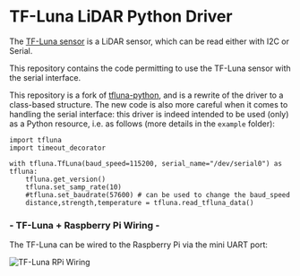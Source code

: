 # TF-Luna LiDAR Python Driver

The [TF-Luna sensor](https://www.dfrobot.com/product-1995.html) is a LiDAR sensor, which can be read either with I2C or Serial.

This repository contains the code permitting to use the TF-Luna sensor with the serial interface.

This repository is a fork of [tfluna-python](https://github.com/makerportal/tfluna-python), and is a rewrite of the driver to a class-based structure.
The new code is also more careful when it comes to handling the serial interface: this driver is indeed intended to be used (only) as a Python resource, i.e. as follows (more details in the `example` folder):

```
import tfluna
import timeout_decorator

with tfluna.TfLuna(baud_speed=115200, serial_name="/dev/serial0") as tfluna:
    tfluna.get_version()
    tfluna.set_samp_rate(10)
    #tfluna.set_baudrate(57600) # can be used to change the baud_speed
    distance,strength,temperature = tfluna.read_tfluna_data() 
```

### - TF-Luna + Raspberry Pi Wiring - 

The TF-Luna can be wired to the Raspberry Pi via the mini UART port:

![TF-Luna RPi Wiring](https://static1.squarespace.com/static/59b037304c0dbfb092fbe894/t/6009f277b8566661c36dfa67/1611264637375/TF_luna_RPi_wiring.png?format=1500w)

